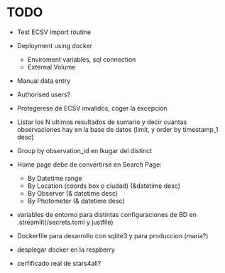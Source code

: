 # TODO

* Test ECSV import routine
* Deployment using docker
	- Enviroment variables, sql connection
	- External Volume
* Manual data entry
* Authorised users?

* Protegerese de ECSV invalidos, coger la excepcion
* Listar los N ultimos resultados de sumario y decir cuantas observaciones hay en la base de datos
  (limit, y order by timestamp_1 desc)
* Group by observation_id en lkugar del distinct
* Home page debe de convertirse en Search Page:
	- By Datetime range
	- By Location (coords box o ciudad) (&datetime desc)
	- By Observer (& datetime desc)
	- By Photometer (& datetime desc)
* variables de entorno para distintas configuraciones de BD en .streamlit(/secrets.toml y justfile)
* Dockerfile para desarrollo con sqlite3 y para produccion (maria?)
* desplegar docker en la respberry
* cerfificado real de stars4all?